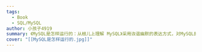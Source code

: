 ```yaml
---
tags:
  - Book
  - SQL/MySQL
author: 小孩子4919
summary: 《MySQL是怎样运行的：从根儿上理解 MySQL》采用诙谐幽默的表达方式，对MySQL的底层运行原理进行了介绍，内容涵盖了使用MySQL的同学在求职面试和工作中常见的一些核心概念。  《MySQL是怎样运行的：从根儿上理解 MySQL》总计22 章，划分为4个部分。第1部分介绍了MySQL入门的一些知识，比如MySQL的服务器程序和客户端程序有哪些、MySQL的启动选项和系统变量，以及使用的字符集等。第2部分是本书后续章节的基础，介绍了MySQL的一些基础知识，比如记录、页面、索引、表空间的结构和用法等。第3部分则与大家在工作中经常遇到的查询优化问题紧密相关，介绍了单表查询、连接查询的执行原理，MySQL基于成本和规则的优化具体指什么，并详细分析了Explain语句的执行结果。第4部分则是与MySQL中的事务和锁相关，介绍了事务概念的来源，MySQL是如何实现事务的，包括redo日志、undo日志、MVCC、各种锁的细节等。
cover: "[[MySQL是怎样运行的.jpg]]"
---
```

